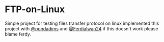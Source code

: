 # FTP-on-Linux
Simple project for testing files transfer protocol on linux
implemented this project with [@pondadims](https://www.github.com/pondadims) and [@Ferdialwan24](https://www.github.com/Ferdialwan24) if this doesn't work please blame ferdy.
